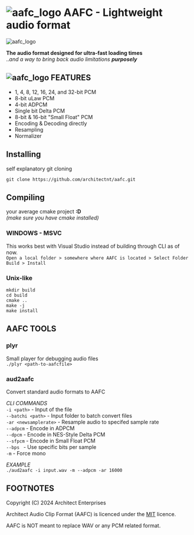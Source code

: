 # ![aafc_logo](https://architectenterprises.net/cdn/aafc_snwavtr.png) AAFC - Lightweight audio format
![aafc_logo](https://architectenterprises.net/cdn/aafc_lgo.svg)

**The audio format designed for ultra-fast loading times**\
..*and a way to bring back audio limitations* ***purposely*** 

## ![aafc_logo](https://architectenterprises.net/cdn/fusionresource/fpg_ico.png) FEATURES
- 1, 4, 8, 12, 16, 24, and 32-bit PCM
- 8-bit uLaw PCM
- 4-bit ADPCM
- Single bit Delta PCM
- 8-bit & 16-bit "Small Float" PCM
- Encoding & Decoding directly
- Resampling
- Normalizer

## Installing
self explanatory git cloning
```
git clone https://github.com/architectnt/aafc.git
```

## Compiling
your average cmake project **:D**\
*(make sure you have cmake installed)*

### WINDOWS - MSVC
This works best with Visual Studio instead of building through CLI as of now.\
``Open a local folder > somewhere where AAFC is located > Select Folder``\
``Build > Install``

### Unix-like
```
mkdir build
cd build
cmake ..
make -j
make install
```

## AAFC TOOLS

### plyr
Small player for debugging audio files\
``./plyr <path-to-aafcfile>``


### aud2aafc
Convert standard audio formats to AAFC

*CLI COMMANDS*\
``-i <path>`` - Input of the file\
``--batchi <path>`` - Input folder to batch convert files\
``-ar <newsamplerate>`` - Resample audio to specifed sample rate\
``--adpcm`` - Encode in ADPCM\
``--dpcm`` - Encode in NES-Style Delta PCM\
``--sfpcm`` - Encode in Small Float PCM\
``--bps `` - Use specific bits per sample\
``-m`` - Force mono

*EXAMPLE*\
``./aud2aafc -i input.wav -m --adpcm -ar 16000``


## FOOTNOTES
Copyright (C) 2024 Architect Enterprises

Architect Audio Clip Format (AAFC) is licenced under the [MIT](LICENSE) licence.

AAFC is NOT meant to replace WAV or any PCM related format.